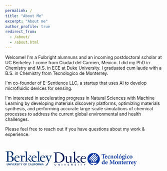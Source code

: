 ```yaml
---
permalink: /
title: "About Me"
excerpt: "About me"
author_profile: true
redirect_from: 
  - /about/
  - /about.html
---
```



Welcome! I'm a Fulbright alumnuns and an incoming postdoctoral scholar at UC Berkeley. I come from Ciudad del Carmen, Mexico. I did my PhD in Chemistry and M.S. in ECE at Duke University. I graduated cum laude with a B.S. in Chemistry from Tecnologico de Monterrey.

I'm co-founder of E-Sentience LLC, a startup that uses AI to develop microfluidic devices for sensing. 

I'm interested in accelerating progress in Natural Sciences with Machine Learning by developing materials discovery platforms, optimizing materials synthesis, and performing accurate large-scale simulations of chemical processes to address the current global environmental and health challenges.

Please feel free to reach out if you have questions about my work & experience.


&nbsp;
&nbsp;









<img src="/images/Berkeley_logo.svg" width="150px" />     <img src="/images/Duke_University_logo.svg" width="105px" />     <img src="/images/Tecnologico_Monterrey_logo.png" width="158px" /> 



